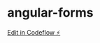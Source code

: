 # angular-forms

[Edit in Codeflow ⚡️](https://stackblitz.com/~/github.com/victorBriand/angular-forms)